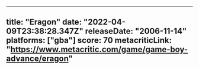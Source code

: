 
---
title: "Eragon"
date: "2022-04-09T23:38:28.347Z"
releaseDate: "2006-11-14"
platforms: ["gba"]
score: 70
metacriticLink: "https://www.metacritic.com/game/game-boy-advance/eragon"
---
